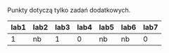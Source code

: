 Punkty dotyczą tylko zadań dodatkowych.

| lab1 | lab2 | lab3 | lab4 | lab5 | lab6 | lab7 |
|------|------|------|------|------|------|------|
|    1 | nb   |    1 |    0 | nb   | nb   |    0 |
